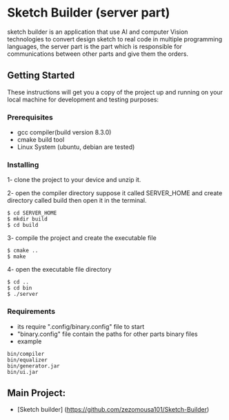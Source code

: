 # Sketch Builder (server part)

sketch builder is an application that use AI and computer Vision technologies to convert design sketch to real code in multiple programming languages, the server part is the part which is responsible for communications between other parts and give them the orders.

## Getting Started

These instructions will get you a copy of the project up and running on your local machine for development and testing purposes:

### Prerequisites

- gcc compiler(build version 8.3.0)
- cmake build tool
- Linux System (ubuntu, debian are tested)


### Installing

1- clone the project to your device and unzip it.

2- open the compiler directory suppose it called SERVER_HOME and create directory called build then open it in the terminal.

```
$ cd SERVER_HOME
$ mkdir build
$ cd build
```

3- compile the project and create the executable file

```
$ cmake ..
$ make
```

4- open the executable file directory

```
$ cd ..
$ cd bin
$ ./server
```

### Requirements

- its require ".config/binary.config" file to start
- "binary.config" file contain the paths for other parts binary files
- example

```
bin/compiler
bin/equalizer
bin/generator.jar
bin/ui.jar
```

## Main Project:
- [Sketch builder] (https://github.com/zezomousa101/Sketch-Builder)